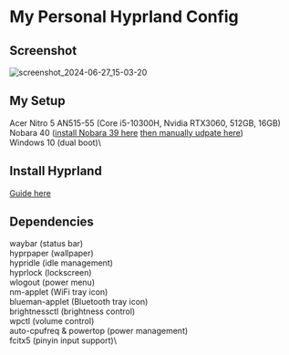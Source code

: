 # My Personal Hyprland Config
## Screenshot
![screenshot_2024-06-27_15-03-20](https://github.com/HuAi02/hyprland-configs/assets/103740088/8c2e80c4-d3c0-4c09-9963-2f320f3336f0)

## My Setup
Acer Nitro 5 AN515-55 (Core i5-10300H, Nvidia RTX3060, 512GB, 16GB)\
Nobara 40 ([install Nobara 39 here](https://nobaraproject.org/download-nobara/) [then manually udpate here](https://youtu.be/6dvb27JeQB0?t=911))\
Windows 10 (dual boot)\

## Install Hyprland
[Guide here](https://wiki.hyprland.org/Getting-Started/Installation/)

## Dependencies
waybar (status bar)\
hyprpaper (wallpaper)\
hypridle (idle management)\
hyprlock (lockscreen)\
wlogout (power menu)\
nm-applet (WiFi tray icon)\
blueman-applet (Bluetooth tray icon)\
brightnessctl (brightness control)\
wpctl (volume control)\
auto-cpufreq & powertop (power management)\
fcitx5 (pinyin input support)\
